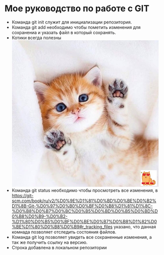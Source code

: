 # Мое руководство по работе с GIT
* Команда git init служит для инициализации репозитория.
* Команда git add необходимо чтобы пометить изменения для сохранениа и указать файл в который сохранять.
* Котики всегда полезны
![](test.jpg)
* Команда git status необходимо чтобы просмотреть все изменения, в https://git-scm.com/book/ru/v2/%D0%9E%D1%81%D0%BD%D0%BE%D0%B2%D1%8B-Git-%D0%97%D0%B0%D0%BF%D0%B8%D1%81%D1%8C-%D0%B8%D0%B7%D0%BC%D0%B5%D0%BD%D0%B5%D0%BD%D0%B8%D0%B9-%D0%B2-%D1%80%D0%B5%D0%BF%D0%BE%D0%B7%D0%B8%D1%82%D0%BE%D1%80%D0%B8%D0%B9#r_tracking_files указано, что данная комнада позволяет отследить состояния файлов.
* Команда git log позволяет увидеть все сохраненные изменения, а так же получить ссылку на версию.
* Строка добавлена в локальном репозитории